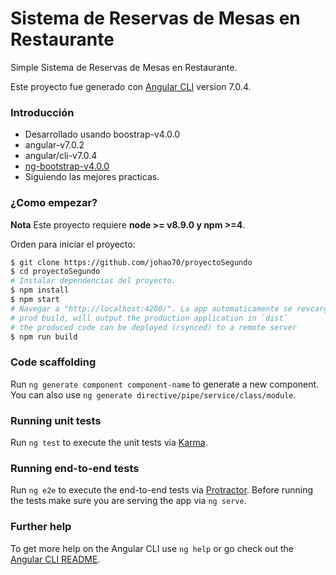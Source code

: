 # Sistema de Reservas de Mesas en Restaurante

Simple Sistema de Reservas de Mesas en Restaurante.

Este proyecto fue generado con [Angular CLI](https://github.com/angular/angular-cli) version 7.0.4.

### Introducción

*   Desarrollado usando boostrap-v4.0.0
*   angular-v7.0.2
*   angular/cli-v7.0.4
*   [ng-bootstrap-v4.0.0](https://github.com/ng-bootstrap/)
*   Siguiendo las mejores practicas.

### ¿Como empezar?

**Nota** Este proyecto requiere **node >= v8.9.0 y npm >=4**.

Orden para iniciar el proyecto:

```bash
$ git clone https://github.com/johao70/proyectoSegundo
$ cd proyectoSegundo
# Instalar dependencias del proyecto.
$ npm install
$ npm start
# Navegar a "http://localhost:4200/". La app automaticamente se revcarga si realiza cualquier cambios en cualquiera de los archivos.
# prod build, will output the production application in `dist`
# the produced code can be deployed (rsynced) to a remote server
$ npm run build
```

### Code scaffolding

Run `ng generate component component-name` to generate a new component. You can also use `ng generate directive/pipe/service/class/module`.

### Running unit tests

Run `ng test` to execute the unit tests via [Karma](https://karma-runner.github.io).

### Running end-to-end tests

Run `ng e2e` to execute the end-to-end tests via [Protractor](http://www.protractortest.org/).
Before running the tests make sure you are serving the app via `ng serve`.

### Further help

To get more help on the Angular CLI use `ng help` or go check out the [Angular CLI README](https://github.com/angular/angular-cli/blob/master/README.md).
